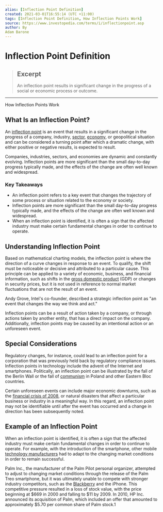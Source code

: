 ```yaml
---
alias: [Inflection Point Definition]
created: 2021-03-01T16:55:14 (UTC +11:00)
tags: [Inflection Point Definition, How Inflection Points Work]
source: https://www.investopedia.com/terms/i/inflectionpoint.asp
author: By
Adam Barone
---
```


# Inflection Point Definition

> ## Excerpt
> An inflection point results in significant change in the progress of a social or economic process or outcome.

---

How Inflection Points Work
## What Is an Inflection Point?

An [inflection point](https://www.investopedia.com/news/eurusd-faces-critical-inflection-point/) is an event that results in a significant change in the progress of a company, industry, [sector](https://www.investopedia.com/terms/s/sector.asp), [economy](https://www.investopedia.com/terms/e/economy.asp), or geopolitical situation and can be considered a turning point after which a dramatic change, with either positive or negative results, is expected to result.

Companies, industries, sectors, and economies are dynamic and constantly evolving. Inflection points are more significant than the small day-to-day progress typically made, and the effects of the change are often well known and widespread.

### Key Takeaways

-   An inflection point refers to a key event that changes the trajectory of some process or situation related to the economy or society.
-   Inflection points are more significant than the small day-to-day progress typically made, and the effects of the change are often well known and widespread.
-   When an inflection point is identified, it is often a sign that the affected industry must make certain fundamental changes in order to continue to operate.

## Understanding Inflection Point

Based on mathematical charting models, the inflection point is where the direction of a curve changes in response to an event. To qualify, the shift must be noticeable or decisive and attributed to a particular cause. This principle can be applied to a variety of economic, business, and financial information, such as shifts in the [gross domestic product](https://www.investopedia.com/terms/g/gdp.asp) (GDP) or changes in security prices, but it is not used in reference to normal market fluctuations that are not the result of an event.

Andy Grove, Intel's co-founder, described a strategic inflection point as "an event that changes the way we think and act."

Inflection points can be a result of action taken by a company, or through actions taken by another entity, that has a direct impact on the company. Additionally, inflection points may be caused by an intentional action or an unforeseen event.

## Special Considerations

Regulatory changes, for instance, could lead to an inflection point for a corporation that was previously held back by regulatory compliance issues. Inflection points in technology include the advent of the Internet and smartphones. Politically, an inflection point can be illustrated by the fall of the Berlin Wall or the fall of [communism](https://www.investopedia.com/terms/c/communism.asp) in Poland and other Eastern Bloc countries.

Certain unforeseen events can include major economic downturns, such as the [financial crisis of 2008](https://www.investopedia.com/terms/f/financial-crisis.asp), or natural disasters that affect a particular business or industry in a meaningful way. In this regard, an inflection point may not be identifiable until after the event has occurred and a change in direction has been subsequently noted.

## Example of an Inflection Point

When an inflection point is identified, it is often a sign that the affected industry must make certain fundamental changes in order to continue to operate. For example, with the introduction of the smartphone, other mobile [technology manufacturers](https://www.investopedia.com/terms/t/technology_sector.asp) had to adapt to the changing market conditions in order to remain successful.

Palm Inc., the manufacturer of the Palm Pilot personal organizer, attempted to adjust to changing market conditions through the release of the Palm Treo smartphone, but it was ultimately unable to compete with stronger industry competitors, such as the [Blackberry](https://www.investopedia.com/news/blackberry-shares-jump-microsoft-partnership/) and the iPhone. This competitive pressure resulted in a loss of stock value, with the price beginning at $669 in 2000 and falling to $11 by 2009. In 2010, HP Inc. announced its acquisition of Palm, which included an offer that amounted to approximately $5.70 per common share of Palm stock.1
